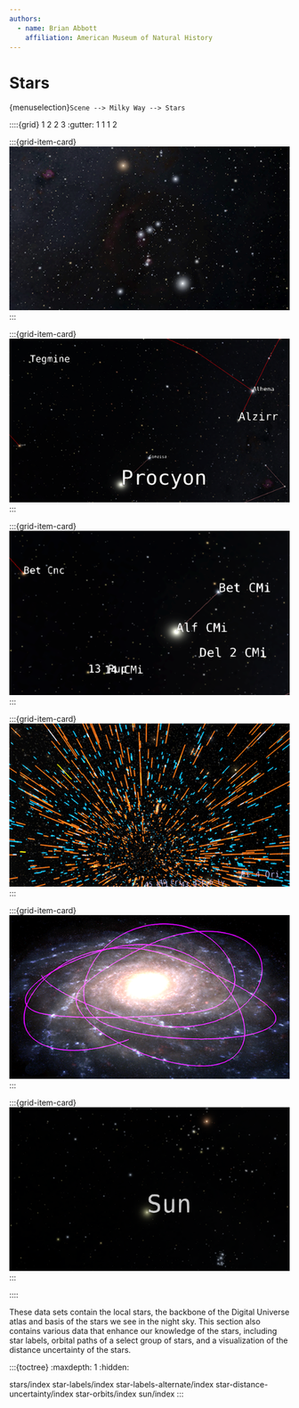 ```yaml
---
authors:
  - name: Brian Abbott
    affiliation: American Museum of Natural History
---
```



# Stars

{menuselection}`Scene --> Milky Way --> Stars`


::::{grid} 1 2 2 3
:gutter: 1 1 1 2

:::{grid-item-card} [](/content/milky-way/stars/stars/index)
[![stars](/content/milky-way/stars/stars/stars_icon.png)](/content/milky-way/stars/stars/index)
:::

:::{grid-item-card} [](/content/milky-way/stars/star-labels/index)
[![star labels](/content/milky-way/stars/star-labels/star_names_icon.png)](/content/milky-way/stars/star-labels/index)
:::

:::{grid-item-card} [](/content/milky-way/stars/star-labels-alternate/index)
[![alternate star labels](/content/milky-way/stars/star-labels-alternate/alternate_star_labels_icon.png)](/content/milky-way/stars/star-labels-alternate/index)
:::

:::{grid-item-card} [](/content/milky-way/stars/star-distance-uncertainty/index)
[![star distance uncertainty](/content/milky-way/stars/star-distance-uncertainty/star_distance_uncertainty_icon.png)](/content/milky-way/stars/star-distance-uncertainty/index)
:::

:::{grid-item-card} [](/content/milky-way/stars/star-orbits/index)
[![star orbits](/content/milky-way/stars/star-orbits/star_orbits_icon.png)](/content/milky-way/stars/star-orbits/index)
:::

:::{grid-item-card} [](/content/milky-way/stars/sun/index)
[![sun](/content/milky-way/stars/sun/sun_icon.png)](/content/milky-way/stars/sun/index)
:::

::::


These data sets contain the local stars, the backbone of the Digital Universe atlas and basis of the stars we see in the night sky. This section also contains various data that enhance our knowledge of the stars, including star labels, orbital paths of a select group of stars, and a visualization of the distance uncertainty of the stars.




:::{toctree}
:maxdepth: 1
:hidden:

stars/index
star-labels/index
star-labels-alternate/index
star-distance-uncertainty/index
star-orbits/index
sun/index
:::
